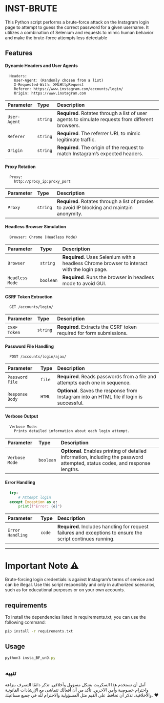 # INST-BRUTE
This Python script performs a brute-force attack on the Instagram login page to attempt to guess the correct password for a given username. It utilizes a combination of Selenium and requests to mimic human behavior and make the brute-force attempts less detectable


## Features

#### Dynamic Headers and User Agents

```http
  Headers:
    User-Agent: (Randomly chosen from a list)
    X-Requested-With: XMLHttpRequest
    Referer: https://www.instagram.com/accounts/login/
    Origin: https://www.instagram.com
```

| Parameter     | Type     | Description                                                        |
| :------------ | :------- | :----------------------------------------------------------------- |
| `User-Agent`  | `string` | **Required**. Rotates through a list of user agents to simulate requests from different browsers. |
| `Referer`     | `string` | **Required**. The referrer URL to mimic legitimate traffic.          |
| `Origin`      | `string` | **Required**. The origin of the request to match Instagram’s expected headers. |

#### Proxy Rotation

```http
  Proxy:
    http://proxy_ip:proxy_port
```

| Parameter | Type     | Description                                                        |
| :-------- | :------- | :----------------------------------------------------------------- |
| `Proxy`   | `string` | **Required**. Rotates through a list of proxies to avoid IP blocking and maintain anonymity. |

#### Headless Browser Simulation

```http
  Browser: Chrome (Headless Mode)
```

| Parameter        | Type     | Description                                                        |
| :--------------- | :------- | :----------------------------------------------------------------- |
| `Browser`        | `string` | **Required**. Uses Selenium with a headless Chrome browser to interact with the login page. |
| `Headless Mode`  | `boolean` | **Required**. Runs the browser in headless mode to avoid GUI.       |

#### CSRF Token Extraction

```http
  GET /accounts/login/
```

| Parameter       | Type     | Description                                                        |
| :-------------- | :------- | :----------------------------------------------------------------- |
| `CSRF Token`    | `string` | **Required**. Extracts the CSRF token required for form submissions. |

#### Password File Handling

```http
  POST /accounts/login/ajax/
```

| Parameter         | Type     | Description                                                        |
| :---------------- | :------- | :----------------------------------------------------------------- |
| `Password File`   | `file`   | **Required**. Reads passwords from a file and attempts each one in sequence. |
| `Response Body`   | `HTML`   | **Optional**. Saves the response from Instagram into an HTML file if login is successful. |

#### Verbose Output

```http
  Verbose Mode:
    Prints detailed information about each login attempt.
```

| Parameter       | Type     | Description                                                        |
| :-------------- | :------- | :----------------------------------------------------------------- |
| `Verbose Mode`  | `boolean` | **Optional**. Enables printing of detailed information, including the password attempted, status codes, and response lengths. |

#### Error Handling

```python
  try:
      # Attempt login
  except Exception as e:
      print(f"Error: {e}")
```

| Parameter        | Type     | Description                                                        |
| :--------------- | :------- | :----------------------------------------------------------------- |
| `Error Handling` | `code`   | **Required**. Includes handling for request failures and exceptions to ensure the script continues running. |

---
# Important Note ⚠️
Brute-forcing login credentials is against Instagram’s terms of service and can be illegal. Use this script responsibly and only in authorized scenarios, such as for educational purposes or on your own accounts.

## requirements

To install the dependencies listed in requirements.txt, you can use the following command:

```bash
pip install -r requirements.txt
```
    

## Usage

```javascript
python3 insta_BF_unD.py
```
## تنبيه

آمل أن تستخدم هذا السكربت بشكل مسؤول وأخلاقي. تذكر دائمًا التصرف بنزاهة واحترام خصوصية وأمن الآخرين. تأكد من أن أفعالك تتماشى مع الإرشادات القانونية والأخلاقية. تذكر أن تحافظ على القيم مثل المسؤولية والاحترام لله في جميع مساعيك. ❤️
